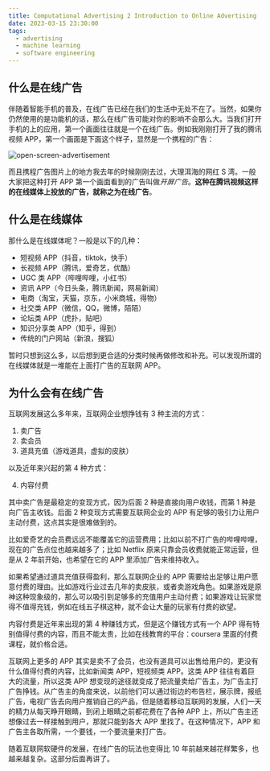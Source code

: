 ```yaml
---
title: Computational Advertising 2 Introduction to Online Advertising
date: 2023-03-15 23:30:00
tags:
  - advertising
  - machine learning
  - software engineering
---
```


## 什么是在线广告

伴随着智能手机的普及，在线广告已经在我们的生活中无处不在了。当然，如果你仍然使用的是功能机的话，那么在线广告可能对你的影响不会那么大。当我们打开手机的上的应用，第一个画面往往就是一个在线广告。例如我刚刚打开了我的腾讯视频 APP，第一个画面是下面这个样子，显然是一个携程的广告：

<!--more-->

![open-screen-advertisement](https://github.com/hailingu/hailingu.github.io/blob/master/images/open-screen-advertisement.jpeg?raw=true)

而且携程广告图片上的地方我去年的时候刚刚去过，大理洱海的网红 S 湾。一般大家把这种打开 APP 第一个画面看到的广告叫做*开屏广告*。**这种在腾讯视频这样的在线媒体上投放的广告，就称之为在线广告**。

## 什么是在线媒体

那什么是在线媒体呢？一般是以下的几种：

- 短视频 APP（抖音，tiktok，快手）
- 长视频 APP（腾讯，爱奇艺，优酷）
- UGC 类 APP（哔哩哔哩，小红书）
- 资讯 APP（今日头条，腾讯新闻，网易新闻）
- 电商（淘宝，天猫，京东，小米商城，得物）
- 社交类 APP（微信，QQ，微博，陌陌）
- 论坛类 APP（虎扑，贴吧）
- 知识分享类 APP（知乎，得到）
- 传统的门户网站（新浪，搜狐）

暂时只想到这么多，以后想到更合适的分类时候再做修改和补充。可以发现所谓的在线媒体就是一堆能在上面打广告的互联网 APP。

## 为什么会有在线广告

互联网发展这么多年来，互联网企业想挣钱有 3 种主流的方式：

1. 卖广告
2. 卖会员
3. 道具充值（游戏道具，虚拟的皮肤）

以及近年来兴起的第 4 种方式：

4. 内容付费

其中卖广告是最稳定的变现方式，因为后面 2 种是直接向用户收钱，而第 1 种是向广告主收钱。后面 2 种变现方式需要互联网企业的 APP 有足够的吸引力让用户主动付费，这点其实是很难做到的。

比如爱奇艺的会员费远远不能覆盖它的运营费用；比如以前不打广告的哔哩哔哩，现在的广告点位也越来越多了；比如 Netflix 原来只靠会员收费就能正常运营，但是从 2 年前开始，也希望在它的 APP 里添加广告来维持收入。

如果希望通过道具充值获得盈利，那么互联网企业的 APP 需要给出足够让用户愿意付费的理由。比如游戏行业过去几年的卖皮肤，或者卖游戏角色。如果游戏是原神这种现象级的，那么可以吸引到足够多的充值用户主动付费；如果游戏让玩家觉得不值得充钱，例如在线五子棋这种，就不会让大量的玩家有付费的欲望。

内容付费是近年来出现的第 4 种赚钱方式，但是这个赚钱方式有一个 APP 得有特别值得付费的内容，而且不能太贵，比如在线教育的平台：coursera 里面的付费课程，就价格合适。

互联网上更多的 APP 其实是卖不了会员，也没有道具可以出售给用户的，更没有什么值得付费的内容，比如新闻类 APP，短视频类 APP。这类 APP 往往有着巨大的流量，所以这类 APP 想变现的途径就变成了把流量卖给广告主，为广告主打广告挣钱。从广告主的角度来说，以前他们可以通过街边的布告栏，展示牌，报纸广告，电视广告去向用户推销自己的产品，但是随着移动互联网的发展，人们一天的精力从每天睁开眼睛，到闭上眼睛之前都花费在了各种 APP 上，所以广告主还想像过去一样接触到用户，那就只能到各大 APP 里找了。在这种情况下，APP 和广告主各取所需，一个要钱，一个要流量来打广告。

随着互联网软硬件的发展，在线广告的玩法也变得比 10 年前越来越花样繁多，也越来越复杂。这部分后面再讲了。
